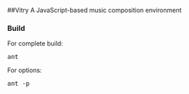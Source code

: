 ##Vitry
A JavaScript-based music composition environment
      
### Build
For complete build:
<pre>
ant
</pre>

For options:
<pre>
ant -p
</pre>

